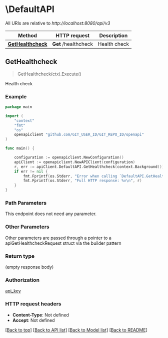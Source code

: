 # \DefaultAPI

All URIs are relative to *http://localhost:8080/api/v3*

Method | HTTP request | Description
------------- | ------------- | -------------
[**GetHealthcheck**](DefaultAPI.md#GetHealthcheck) | **Get** /healthcheck | Health check



## GetHealthcheck

> GetHealthcheck(ctx).Execute()

Health check

### Example

```go
package main

import (
    "context"
    "fmt"
    "os"
    openapiclient "github.com/GIT_USER_ID/GIT_REPO_ID/openapi"
)

func main() {

    configuration := openapiclient.NewConfiguration()
    apiClient := openapiclient.NewAPIClient(configuration)
    r, err := apiClient.DefaultAPI.GetHealthcheck(context.Background()).Execute()
    if err != nil {
        fmt.Fprintf(os.Stderr, "Error when calling `DefaultAPI.GetHealthcheck``: %v\n", err)
        fmt.Fprintf(os.Stderr, "Full HTTP response: %v\n", r)
    }
}
```

### Path Parameters

This endpoint does not need any parameter.

### Other Parameters

Other parameters are passed through a pointer to a apiGetHealthcheckRequest struct via the builder pattern


### Return type

 (empty response body)

### Authorization

[api_key](../README.md#api_key)

### HTTP request headers

- **Content-Type**: Not defined
- **Accept**: Not defined

[[Back to top]](#) [[Back to API list]](../README.md#documentation-for-api-endpoints)
[[Back to Model list]](../README.md#documentation-for-models)
[[Back to README]](../README.md)

